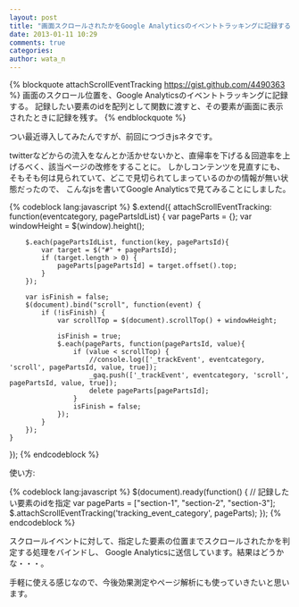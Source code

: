 ```yaml
---
layout: post
title: "画面スクロールされたかをGoogle Analyticsのイベントトラッキングに記録する"
date: 2013-01-11 10:29
comments: true
categories: 
author: wata_n
---
```


{% blockquote attachScrollEventTracking https://gist.github.com/4490363 %}
画面のスクロール位置を、Google Analyticsのイベントトラッキングに記録する。 記録したい要素のidを配列として関数に渡すと、その要素が画面に表示されたときに記録を残す。
{% endblockquote %}

つい最近導入してみたんですが、前回につづきjsネタです。

twitterなどからの流入をなんとか活かせないかと、直帰率を下げる＆回遊率を上げるべく、該当ページの改修をすることに。
しかしコンテンツを見直すにも、そもそも何は見られていて、どこで見切られてしまっているのかの情報が無い状態だったので、
こんなjsを書いてGoogle Analyticsで見てみることにしました。

{% codeblock lang:javascript %}
$.extend({
	attachScrollEventTracking: function(eventcategory, pagePartsIdList) {
		var pageParts = {};
		var windowHeight = $(window).height();
		
		$.each(pagePartsIdList, function(key, pagePartsId){
			var target = $("#" + pagePartsId);
			if (target.length > 0) {
				pageParts[pagePartsId] = target.offset().top;
			}
		});
		
		var isFinish = false;
		$(document).bind("scroll", function(event) {
			if (!isFinish) {
				var scrollTop = $(document).scrollTop() + windowHeight;
				
				isFinish = true;
				$.each(pageParts, function(pagePartsId, value){
					if (value < scrollTop) {
						//console.log(['_trackEvent', eventcategory, 'scroll', pagePartsId, value, true]);
						_gaq.push(['_trackEvent', eventcategory, 'scroll', pagePartsId, value, true]);
						delete pageParts[pagePartsId];
					}
					isFinish = false;
				});
			}
		});
	}
});
{% endcodeblock %}

使い方:

{% codeblock lang:javascript %}
$(document).ready(function() {
	// 記録したい要素のidを指定
	var pageParts = ["section-1", "section-2", "section-3"];
	$.attachScrollEventTracking('tracking_event_category', pageParts);
});
{% endcodeblock %}

スクロールイベントに対して、指定した要素の位置までスクロールされたかを判定する処理をバインドし、
Google Analyticsに送信しています。結果はどうかな・・・。

手軽に使える感じなので、今後効果測定やページ解析にも使っていきたいと思います。